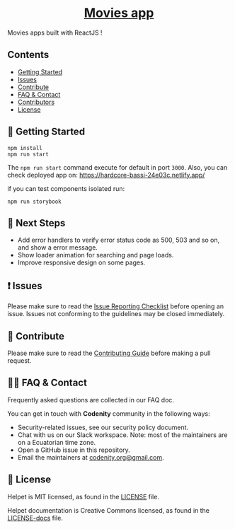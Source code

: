 <h1 align="center">
  <a href="#">
    Movies app
  </a>
</h1>

Movies apps built with ReactJS !

## Contents

- [Getting Started](#-getting-started)
- [Issues](#-issues)
- [Contribute](#-contribute)
- [FAQ & Contact](#-faq-&-contact)
- [Contributors](#-contributors)
- [License](#-license)

## 🚀 Getting Started

```
npm install
npm run start
```

The `npm run start` command execute for default in port `3000`.
Also, you can check deployed app on: https://hardcore-bassi-24e03c.netlify.app/

if you can test components isolated run:

```
npm run storybook
```

## 🤖 Next Steps

- Add error handlers to verify error status code as 500, 503 and so on, and show a error message.
- Show loader animation for searching and page loads.
- Improve responsive design on some pages.

## ❗ Issues

Please make sure to read the [Issue Reporting Checklist]() before opening an issue. Issues not conforming to the guidelines may be closed immediately.


## 👏 Contribute

Please make sure to read the [Contributing Guide]() before making a pull request.

## 🙋‍♂️ FAQ & Contact

Frequently asked questions are collected in our FAQ doc.

You can get in touch with **Codenity** community in the following ways:

- Security-related issues, see our security policy document.
- Chat with us on our Slack workspace. Note: most of the maintainers are on a Ecuatorian time zone.
- Open a GitHub issue in this repository.
- Email the maintainers at codenity.org@gmail.com.

## 📄 License

Helpet is MIT licensed, as found in the [LICENSE][l] file.

Helpet documentation is Creative Commons licensed, as found in the [LICENSE-docs][ld] file.

[l]: https://github.com/facebook/CodenityOrg/helpet-FE/master/LICENSE
[ld]: https://github.com/CodenityOrg/helpet-FE/master/LICENSE-docs
